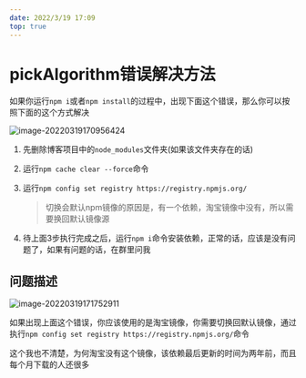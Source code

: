 ```yaml
---
date: 2022/3/19 17:09
top: true
---
```






# pickAlgorithm错误解决方法

如果你运行`npm i`或者`npm install`的过程中，出现下面这个错误，那么你可以按照下面的这个方式解决

![image-20220319170956424](https://picture.xcye.xyz/image-20220319170956424.png)

1. 先删除博客项目中的`node_modules`文件夹(如果该文件夹存在的话)

2. 运行`npm cache clear --force`命令

3. 运行`npm config set registry https://registry.npmjs.org/`

    > 切换会默认npm镜像的原因是，有一个依赖，淘宝镜像中没有，所以需要换回默认镜像源

4. 待上面3步执行完成之后，运行`npm i`命令安装依赖，正常的话，应该是没有问题了，如果有问题的话，在群里问我







## 问题描述

![image-20220319171752911](https://picture.xcye.xyz/image-20220319171752911.png)

如果出现上面这个错误，你应该使用的是淘宝镜像，你需要切换回默认镜像，通过执行`npm config set registry https://registry.npmjs.org/`命令

这个我也不清楚，为何淘宝没有这个镜像，该依赖最后更新的时间为两年前，而且每个月下载的人还很多



